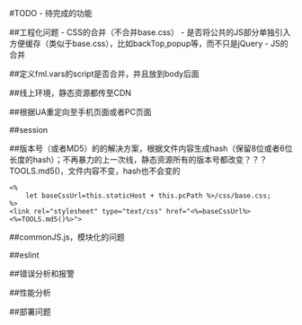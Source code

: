 #TODO
	- 待完成的功能


##工程化问题
	- CSS的合并（不合并base.css）
	- 是否将公共的JS部分单独引入方便缓存（类似于base.css），比如backTop,popup等，而不只是jQuery
	- JS的合并

##定义fml.vars的script是否合并，并且放到body后面


##线上环境，静态资源都传至CDN


##根据UA重定向至手机页面或者PC页面

##session


##版本号（或者MD5）的的解决方案，根据文件内容生成hash（保留8位或者6位长度的hash）；不再暴力的上一次线，静态资源所有的版本号都改变？？？
TOOLS.md5()，文件内容不变，hash也不会变的

```
<%
	let baseCssUrl=this.staticHost + this.pcPath %>/css/base.css;
%>
<link rel="stylesheet" type="text/css" href="<%=baseCssUrl%><%=TOOLS.md5()%>">
```


##commonJS.js，模块化的问题


##eslint


##错误分析和报警


##性能分析


##部署问题